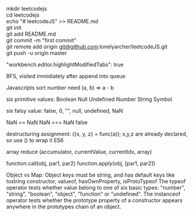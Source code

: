 mkdir leetcodejs  
cd leetcodejs  
echo "# leetcodeJS" >> README.md  
git init  
git add README.md  
git commit -m "first commit"  
git remote add origin git@github.com:lonelyarcher/leetcodeJS.git  
git push -u origin master  

"workbench.editor.highlightModifiedTabs": true

BFS, visited immidiately after append into queue

Javascripts sort number need (a, b) => a - b

six primitive values: Boolean Null Undefined Number String Symbol

six falsy value: false, 0, "", null, undefined, NaN

NaN == NaN NaN === NaN false

destructuring assignment: ({x, y, z} = func(a)); x,y,z are already declared, so use () to wrap it ES6

array reduce (accumulator, currentValue, currentIdx, array)

function.call(obj, par1, par2) function.apply(obj, [par1, par2])

Object vs Map: Object keys must be string, and has default keys like tostring constructor, valueof, hasOwnProperty, isProtoTypeof
The typeof operator tests whether value belong to one of six basic types: "number", "string", "boolean", "object", "function" or "undefined".
The instanceof operator tests whether the prototype property of a constructor appears anywhere in the prototypes chain of an object.
